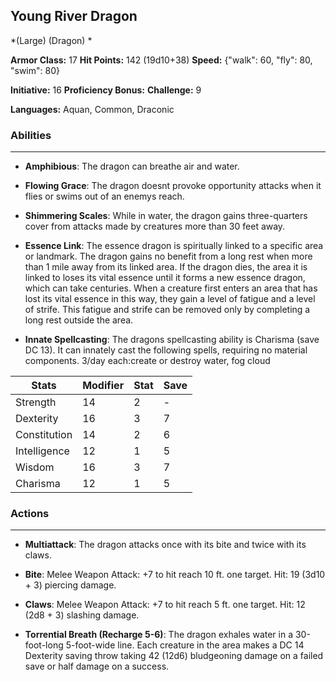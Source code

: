 ## Young River Dragon
*(Large) (Dragon) *

**Armor Class:** 17
**Hit Points:** 142 (19d10+38)
**Speed:** {"walk": 60, "fly": 80, "swim": 80}

**Initiative:** 16
**Proficiency Bonus:**
**Challenge:** 9

**Languages:** Aquan, Common, Draconic

### Abilities
 --- 
- **Amphibious**: The dragon can breathe air and water.

- **Flowing Grace**: The dragon doesnt provoke opportunity attacks when it flies or swims out of an enemys reach.

- **Shimmering Scales**: While in water, the dragon gains three-quarters cover from attacks made by creatures more than 30 feet away.

- **Essence Link**: The essence dragon is spiritually linked to a specific area or landmark. The dragon gains no benefit from a long rest when more than 1 mile away from its linked area. If the dragon dies, the area it is linked to loses its vital essence until it forms a new essence dragon, which can take centuries. When a creature first enters an area that has lost its vital essence in this way, they gain a level of fatigue and a level of strife. This fatigue and strife can be removed only by completing a long rest outside the area.

- **Innate Spellcasting**: The dragons spellcasting ability is Charisma (save DC 13). It can innately cast the following spells, requiring no material components. 3/day each:create or destroy water, fog cloud



| Stats | Modifier | Stat | Save
| ---- | ---- | ---- | ---- |
| Strength | 14 | 2 | - |
| Dexterity | 16 | 3 | 7 |
| Constitution | 14 | 2 | 6 |
| Intelligence | 12 | 1 | 5 |
| Wisdom | 16 | 3 | 7 |
| Charisma | 12 | 1 | 5 |

### Actions
 --- 
- **Multiattack**: The dragon attacks once with its bite and twice with its claws.

- **Bite**: Melee Weapon Attack: +7 to hit  reach 10 ft.  one target. Hit: 19 (3d10 + 3) piercing damage.

- **Claws**: Melee Weapon Attack: +7 to hit  reach 5 ft.  one target. Hit: 12 (2d8 + 3) slashing damage.

- **Torrential Breath (Recharge 5-6)**: The dragon exhales water in a 30-foot-long  5-foot-wide line. Each creature in the area makes a DC 14 Dexterity saving throw  taking 42 (12d6) bludgeoning damage on a failed save or half damage on a success.

